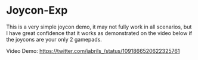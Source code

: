 # Joycon-Exp

This is a very simple joycon demo, it may not fully work in all scenarios, but I have great confidence that it works as demonstrated on the video below if the joycons are your only 2 gamepads.

Video Demo:
https://twitter.com/jabrils_/status/1091866520622325761
